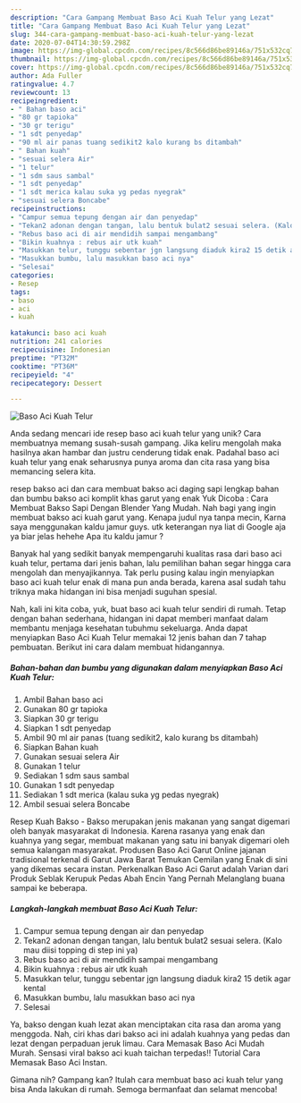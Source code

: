 ```yaml
---
description: "Cara Gampang Membuat Baso Aci Kuah Telur yang Lezat"
title: "Cara Gampang Membuat Baso Aci Kuah Telur yang Lezat"
slug: 344-cara-gampang-membuat-baso-aci-kuah-telur-yang-lezat
date: 2020-07-04T14:30:59.298Z
image: https://img-global.cpcdn.com/recipes/8c566d86be89146a/751x532cq70/baso-aci-kuah-telur-foto-resep-utama.jpg
thumbnail: https://img-global.cpcdn.com/recipes/8c566d86be89146a/751x532cq70/baso-aci-kuah-telur-foto-resep-utama.jpg
cover: https://img-global.cpcdn.com/recipes/8c566d86be89146a/751x532cq70/baso-aci-kuah-telur-foto-resep-utama.jpg
author: Ada Fuller
ratingvalue: 4.7
reviewcount: 13
recipeingredient:
- " Bahan baso aci"
- "80 gr tapioka"
- "30 gr terigu"
- "1 sdt penyedap"
- "90 ml air panas tuang sedikit2 kalo kurang bs ditambah"
- " Bahan kuah"
- "sesuai selera Air"
- "1 telur"
- "1 sdm saus sambal"
- "1 sdt penyedap"
- "1 sdt merica kalau suka yg pedas nyegrak"
- "sesuai selera Boncabe"
recipeinstructions:
- "Campur semua tepung dengan air dan penyedap"
- "Tekan2 adonan dengan tangan, lalu bentuk bulat2 sesuai selera. (Kalo mau diisi topping di step ini ya)"
- "Rebus baso aci di air mendidih sampai mengambang"
- "Bikin kuahnya : rebus air utk kuah"
- "Masukkan telur, tunggu sebentar jgn langsung diaduk kira2 15 detik agar kental"
- "Masukkan bumbu, lalu masukkan baso aci nya"
- "Selesai"
categories:
- Resep
tags:
- baso
- aci
- kuah

katakunci: baso aci kuah 
nutrition: 241 calories
recipecuisine: Indonesian
preptime: "PT32M"
cooktime: "PT36M"
recipeyield: "4"
recipecategory: Dessert

---
```



![Baso Aci Kuah Telur](https://img-global.cpcdn.com/recipes/8c566d86be89146a/751x532cq70/baso-aci-kuah-telur-foto-resep-utama.jpg)

Anda sedang mencari ide resep baso aci kuah telur yang unik? Cara membuatnya memang susah-susah gampang. Jika keliru mengolah maka hasilnya akan hambar dan justru cenderung tidak enak. Padahal baso aci kuah telur yang enak seharusnya punya aroma dan cita rasa yang bisa memancing selera kita.

resep bakso aci dan cara membuat bakso aci daging sapi lengkap bahan dan bumbu bakso aci komplit khas garut yang enak Yuk Dicoba : Cara Membuat Bakso Sapi Dengan Blender Yang Mudah. Nah bagi yang ingin membuat bakso aci kuah garut yang. Kenapa judul nya tanpa mecin, Karna saya menggunakan kaldu jamur guys. utk keterangan nya liat di Google aja ya biar jelas hehehe Apa itu kaldu jamur ?

Banyak hal yang sedikit banyak mempengaruhi kualitas rasa dari baso aci kuah telur, pertama dari jenis bahan, lalu pemilihan bahan segar hingga cara mengolah dan menyajikannya. Tak perlu pusing kalau ingin menyiapkan baso aci kuah telur enak di mana pun anda berada, karena asal sudah tahu triknya maka hidangan ini bisa menjadi suguhan spesial.


Nah, kali ini kita coba, yuk, buat baso aci kuah telur sendiri di rumah. Tetap dengan bahan sederhana, hidangan ini dapat memberi manfaat dalam membantu menjaga kesehatan tubuhmu sekeluarga. Anda dapat menyiapkan Baso Aci Kuah Telur memakai 12 jenis bahan dan 7 tahap pembuatan. Berikut ini cara dalam membuat hidangannya.

<!--inarticleads1-->

##### Bahan-bahan dan bumbu yang digunakan dalam menyiapkan Baso Aci Kuah Telur:

1. Ambil  Bahan baso aci
1. Gunakan 80 gr tapioka
1. Siapkan 30 gr terigu
1. Siapkan 1 sdt penyedap
1. Ambil 90 ml air panas (tuang sedikit2, kalo kurang bs ditambah)
1. Siapkan  Bahan kuah
1. Gunakan sesuai selera Air
1. Gunakan 1 telur
1. Sediakan 1 sdm saus sambal
1. Gunakan 1 sdt penyedap
1. Sediakan 1 sdt merica (kalau suka yg pedas nyegrak)
1. Ambil sesuai selera Boncabe


Resep Kuah Bakso - Bakso merupakan jenis makanan yang sangat digemari oleh banyak masyarakat di Indonesia. Karena rasanya yang enak dan kuahnya yang segar, membuat makanan yang satu ini banyak digemari oleh semua kalangan masyarakat. Produsen Baso Aci Garut Online jajanan tradisional terkenal di Garut Jawa Barat Temukan Cemilan yang Enak di sini yang dikemas secara instan. Perkenalkan Baso Aci Garut adalah Varian dari Produk Seblak Kerupuk Pedas Abah Encin Yang Pernah Melanglang buana sampai ke beberapa. 

<!--inarticleads2-->

##### Langkah-langkah membuat Baso Aci Kuah Telur:

1. Campur semua tepung dengan air dan penyedap
1. Tekan2 adonan dengan tangan, lalu bentuk bulat2 sesuai selera. (Kalo mau diisi topping di step ini ya)
1. Rebus baso aci di air mendidih sampai mengambang
1. Bikin kuahnya : rebus air utk kuah
1. Masukkan telur, tunggu sebentar jgn langsung diaduk kira2 15 detik agar kental
1. Masukkan bumbu, lalu masukkan baso aci nya
1. Selesai


Ya, bakso dengan kuah lezat akan menciptakan cita rasa dan aroma yang menggoda. Nah, ciri khas dari bakso aci ini adalah kuahnya yang pedas dan lezat dengan perpaduan jeruk limau. Cara Memasak Baso Aci Mudah Murah. Sensasi viral bakso aci kuah taichan terpedas!! Tutorial Cara Memasak Baso Aci Instan. 

Gimana nih? Gampang kan? Itulah cara membuat baso aci kuah telur yang bisa Anda lakukan di rumah. Semoga bermanfaat dan selamat mencoba!
